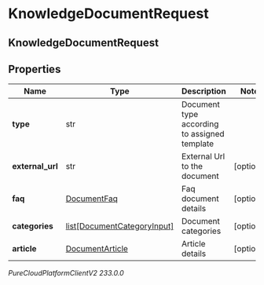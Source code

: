 # KnowledgeDocumentRequest

## KnowledgeDocumentRequest

## Properties

|Name | Type | Description | Notes|
|------------ | ------------- | ------------- | -------------|
| **type** | str | Document type according to assigned template | |
| **external_url** | str | External Url to the document | [optional] |
| **faq** | [DocumentFaq](DocumentFaq) | Faq document details | [optional] |
| **categories** | [list[DocumentCategoryInput]](DocumentCategoryInput) | Document categories | [optional] |
| **article** | [DocumentArticle](DocumentArticle) | Article details | [optional] |



_PureCloudPlatformClientV2 233.0.0_
